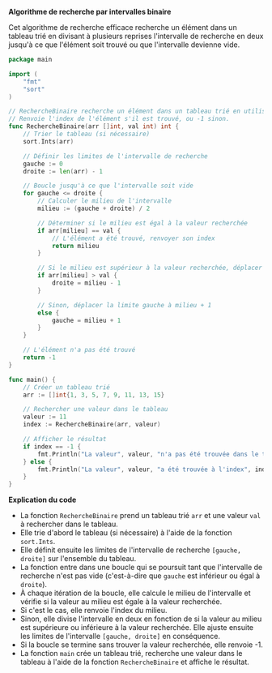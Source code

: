 **Algorithme de recherche par intervalles binaire**

Cet algorithme de recherche efficace recherche un élément dans un tableau trié en divisant à plusieurs reprises l'intervalle de recherche en deux jusqu'à ce que l'élément soit trouvé ou que l'intervalle devienne vide.

```go
package main

import (
    "fmt"
    "sort"
)

// RechercheBinaire recherche un élément dans un tableau trié en utilisant la recherche binaire.
// Renvoie l'index de l'élément s'il est trouvé, ou -1 sinon.
func RechercheBinaire(arr []int, val int) int {
    // Trier le tableau (si nécessaire)
    sort.Ints(arr)

    // Définir les limites de l'intervalle de recherche
    gauche := 0
    droite := len(arr) - 1

    // Boucle jusqu'à ce que l'intervalle soit vide
    for gauche <= droite {
        // Calculer le milieu de l'intervalle
        milieu := (gauche + droite) / 2

        // Déterminer si le milieu est égal à la valeur recherchée
        if arr[milieu] == val {
            // L'élément a été trouvé, renvoyer son index
            return milieu
        }

        // Si le milieu est supérieur à la valeur recherchée, déplacer la limite droite à milieu - 1
        if arr[milieu] > val {
            droite = milieu - 1
        }

        // Sinon, déplacer la limite gauche à milieu + 1
        else {
            gauche = milieu + 1
        }
    }

    // L'élément n'a pas été trouvé
    return -1
}

func main() {
    // Créer un tableau trié
    arr := []int{1, 3, 5, 7, 9, 11, 13, 15}

    // Rechercher une valeur dans le tableau
    valeur := 11
    index := RechercheBinaire(arr, valeur)

    // Afficher le résultat
    if index == -1 {
        fmt.Println("La valeur", valeur, "n'a pas été trouvée dans le tableau.")
    } else {
        fmt.Println("La valeur", valeur, "a été trouvée à l'index", index, "dans le tableau.")
    }
}
```

**Explication du code**

* La fonction `RechercheBinaire` prend un tableau trié `arr` et une valeur `val` à rechercher dans le tableau.
* Elle trie d'abord le tableau (si nécessaire) à l'aide de la fonction `sort.Ints`.
* Elle définit ensuite les limites de l'intervalle de recherche `[gauche, droite]` sur l'ensemble du tableau.
* La fonction entre dans une boucle qui se poursuit tant que l'intervalle de recherche n'est pas vide (c'est-à-dire que `gauche` est inférieur ou égal à `droite`).
* À chaque itération de la boucle, elle calcule le milieu de l'intervalle et vérifie si la valeur au milieu est égale à la valeur recherchée.
* Si c'est le cas, elle renvoie l'index du milieu.
* Sinon, elle divise l'intervalle en deux en fonction de si la valeur au milieu est supérieure ou inférieure à la valeur recherchée. Elle ajuste ensuite les limites de l'intervalle `[gauche, droite]` en conséquence.
* Si la boucle se termine sans trouver la valeur recherchée, elle renvoie -1.
* La fonction `main` crée un tableau trié, recherche une valeur dans le tableau à l'aide de la fonction `RechercheBinaire` et affiche le résultat.